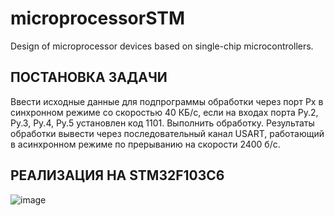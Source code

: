 # microprocessorSTM
Design of microprocessor devices based on single-chip microcontrollers.

## ПОСТАНОВКА ЗАДАЧИ

Ввести исходные данные для подпрограммы обработки через порт Рх в синхронном режиме со скоростью 40 КБ/с, если на входах порта Ру.2, Ру.3, Ру.4, Ру.5 установлен код 1101.
Выполнить обработку.
Результаты обработки вывести через последовательный канал USART, работающий в асинхронном режиме по прерыванию на скорости 2400 б/с.

## РЕАЛИЗАЦИЯ НА STM32F103C6
![image](https://user-images.githubusercontent.com/81982349/131560853-540b41fd-c901-49d6-aecc-4a3c0a79aedc.png)
